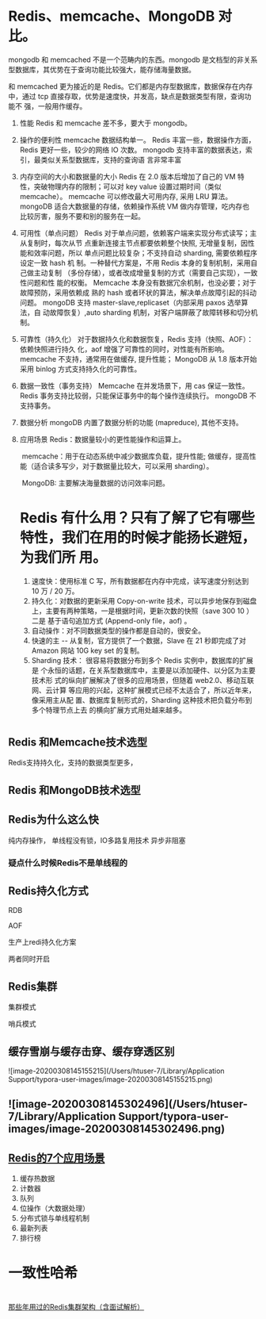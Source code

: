 
#  Redis、memcache、MongoDB 对比。

 mongodb 和 memcached 不是一个范畴内的东西。mongodb 是文档型的非关系 型数据库，其优势在于查询功能比较强大，能存储海量数据。

 和 memcached 更为接近的是 Redis。它们都是内存型数据库，数据保存在内存 中，通过 tcp 直接存取，优势是速度快，并发高，缺点是数据类型有限，查询功能不 强，一般用作缓存。

1. 性能 Redis 和 memcache 差不多，要大于 mongodb。

2. 操作的便利性 memcache 数据结构单一。 Redis 丰富一些，数据操作方面，Redis 更好一些，较少的网络 IO 次数。 mongodb 支持丰富的数据表达，索引，最类似关系型数据库，支持的查询语 言非常丰富

3. 内存空间的大小和数据量的大小 Redis 在 2.0 版本后增加了自己的 VM 特性，突破物理内存的限制；可以对 key value 设置过期时间（类似 memcache）。 memcache 可以修改最大可用内存, 采用 LRU 算法。 mongoDB 适合大数据量的存储，依赖操作系统 VM 做内存管理，吃内存也 比较厉害，服务不要和别的服务在一起。 

4. 可用性（单点问题） Redis 对于单点问题，依赖客户端来实现分布式读写；主从复制时，每次从节 点重新连接主节点都要依赖整个快照, 无增量复制，因性能和效率问题，所以 单点问题比较复杂；不支持自动 sharding, 需要依赖程序设定一致 hash 机 制。一种替代方案是，不用 Redis 本身的复制机制，采用自己做主动复制 （多份存储），或者改成增量复制的方式（需要自己实现），一致性问题和性 能的权衡。 Memcache 本身没有数据冗余机制，也没必要；对于故障预防，采用依赖成 熟的 hash 或者环状的算法，解决单点故障引起的抖动问题。 mongoDB 支持 master-slave,replicaset（内部采用 paxos 选举算法，自 动故障恢复）,auto sharding 机制，对客户端屏蔽了故障转移和切分机制。 

5. 可靠性（持久化） 对于数据持久化和数据恢复，Redis 支持（快照、AOF）：依赖快照进行持久 化，aof 增强了可靠性的同时，对性能有所影响。 memcache 不支持，通常用在做缓存, 提升性能； MongoDB 从 1.8 版本开始采用 binlog 方式支持持久化的可靠性。 

6. 数据一致性（事务支持） Memcache 在并发场景下，用 cas 保证一致性。 Redis 事务支持比较弱，只能保证事务中的每个操作连续执行。 mongoDB 不支持事务。 

7. 数据分析 mongoDB 内置了数据分析的功能 (mapreduce), 其他不支持。 

8. 应用场景 Redis：数据量较小的更性能操作和运算上。

   ​	 memcache：用于在动态系统中减少数据库负载，提升性能; 做缓存，提高性 能（适合读多写少，对于数据量比较大，可以采用 sharding）。

   ​	 MongoDB: 主要解决海量数据的访问效率问题。 

   # Redis 有什么用？只有了解了它有哪些特性，我们在用的时候才能扬长避短，为我们所 用。

   1. 速度快：使用标准 C 写，所有数据都在内存中完成，读写速度分别达到 10 万 / 20 万。
   2. 持久化：对数据的更新采用 Copy-on-write 技术，可以异步地保存到磁盘 上，主要有两种策略，一是根据时间，更新次数的快照（save 300 10 ）二是 基于语句追加方式 (Append-only file，aof) 。 
   3. 自动操作：对不同数据类型的操作都是自动的，很安全。 
   4. 快速的主 -- 从复制，官方提供了一个数据，Slave 在 21 秒即完成了对 Amazon 网站 10G key set 的复制。
   5. Sharding 技术： 很容易将数据分布到多个 Redis 实例中，数据库的扩展是 个永恒的话题，在关系型数据库中，主要是以添加硬件、以分区为主要技术形 式的纵向扩展解决了很多的应用场景，但随着 web2.0、移动互联网、云计算 等应用的兴起，这种扩展模式已经不太适合了，所以近年来，像采用主从配 置、数据库复制形式的，Sharding 这种技术把负载分布到多个特理节点上去 的横向扩展方式用处越来越多。

# 

## Redis 和Memcache技术选型

 Redis支持持久化，支持的数据类型更多，

## Redis 和MongoDB技术选型

## Redis为什么这么快

纯内存操作， 单线程没有锁，IO多路复用技术 异步非阻塞 

### 疑点什么时候Redis不是单线程的

## Redis持久化方式

RDB

AOF

生产上redi持久化方案  

两者同时开启 

## Redis集群

集群模式

哨兵模式

## 缓存雪崩与缓存击穿、缓存穿透区别

![image-20200308145155215](/Users/htuser-7/Library/Application Support/typora-user-images/image-20200308145155215.png)



## ![image-20200308145302496](/Users/htuser-7/Library/Application Support/typora-user-images/image-20200308145302496.png)

## [Redis的7个应用场景](http://www.cnblogs.com/NiceCui/p/7794659.html)

1. 缓存热数据
2. 计数器
3. 队列
4. 位操作（大数据处理）
5. 分布式锁与单线程机制
6. 最新列表
7. 排行榜

# 一致性哈希

#  
[那些年用过的Redis集群架构（含面试解析）](https://mp.weixin.qq.com/s/8H-Hd169s5Hlwn5F2ec25A)
